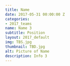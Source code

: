 ```yaml
---
title: Name
date: 2017-05-31 00:00:00 Z
categories:
- 2017_teams
name: Name 3
subtitle: Position
layout: 2017_default
img: TBS.jpg
thumbnail: TBD.jpg
alt: Picture of Name
description: Info 3
---
```


